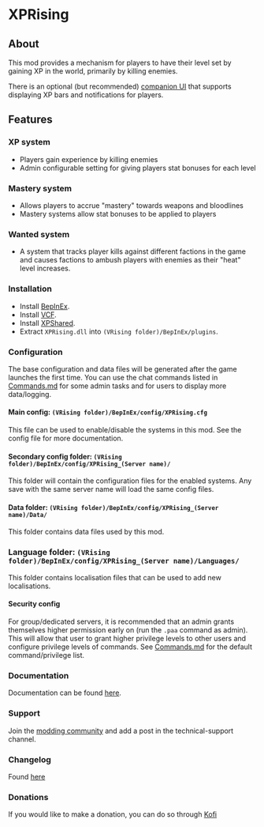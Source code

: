 # XPRising

## About

This mod provides a mechanism for players to have their level set by gaining XP in the world, primarily by killing enemies.

There is an optional (but recommended) [companion UI](https://thunderstore.io/c/v-rising/p/XPRising/ClientUI/) that supports displaying XP bars and notifications for players.

## Features

### XP system
- Players gain experience by killing enemies
- Admin configurable setting for giving players stat bonuses for each level

### Mastery system
- Allows players to accrue "mastery" towards weapons and bloodlines
- Mastery systems allow stat bonuses to be applied to players

### Wanted system
- A system that tracks player kills against different factions in the game and causes factions to ambush players with enemies as their "heat" level increases.

### Installation

- Install [BepInEx](https://thunderstore.io/c/v-rising/p/BepInEx/BepInExPack_V_Rising/).
- Install [VCF](https://thunderstore.io/c/v-rising/p/deca/VampireCommandFramework/).
- Install [XPShared](https://thunderstore.io/c/v-rising/p/XPRising/XPShared/).
- Extract `XPRising.dll` into `(VRising folder)/BepInEx/plugins`.

### Configuration

The base configuration and data files will be generated after the game launches the first time.
You can use the chat commands listed in [Commands.md](https://github.com/aontas/XPRising/blob/main/Command.md) for some admin tasks and for users to display more data/logging.   

#### Main config: `(VRising folder)/BepInEx/config/XPRising.cfg`
This file can be used to enable/disable the systems in this mod. See the config file for more documentation.

#### Secondary config folder: `(VRising folder)/BepInEx/config/XPRising_(Server name)/`
This folder will contain the configuration files for the enabled systems. Any save with the same server name will load the same config files.

#### Data folder: `(VRising folder)/BepInEx/config/XPRising_(Server name)/Data/`
This folder contains data files used by this mod.

### Language folder: `(VRising folder)/BepInEx/config/XPRising_(Server name)/Languages/`
This folder contains localisation files that can be used to add new localisations.

#### Security config
For group/dedicated servers, it is recommended that an admin grants themselves higher permission early on (run the `.paa` command as admin).
This will allow that user to grant higher privilege levels to other users and configure privilege levels of commands.
See [Commands.md](https://github.com/aontas/XPRising/blob/main/Command.md) for the default command/privilege list.

### Documentation

Documentation can be found [here](https://github.com/aontas/XPRising/blob/main/Documentation.md).

### Support

Join the [modding community](https://vrisingmods.com/discord) and add a post in the technical-support channel.

### Changelog

Found [here](https://github.com/aontas/XPRising/blob/main/CHANGELOG.md)

### Donations

If you would like to make a donation, you can do so through [Kofi](https://ko-fi.com/aontas)